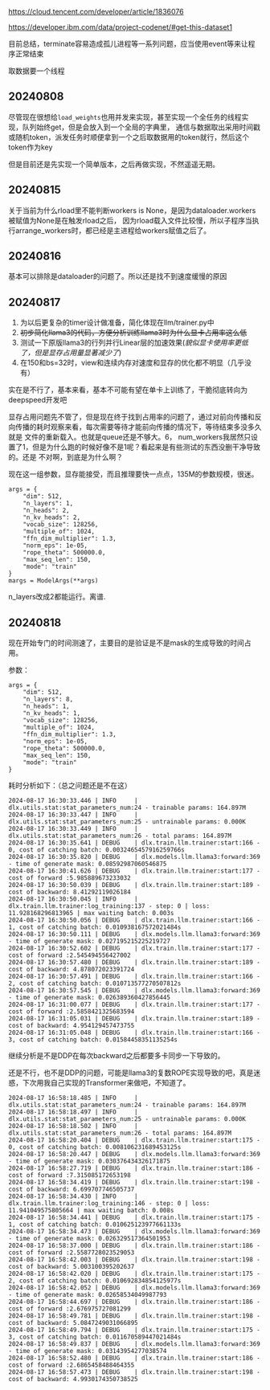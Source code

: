 https://cloud.tencent.com/developer/article/1836076

https://developer.ibm.com/data/project-codenet/#get-this-dataset1

目前总结，terminate容易造成孤儿进程等一系列问题，应当使用event等来让程序正常结束

取数据要一个线程

## 20240808

尽管现在很想给`load_weights`也用并发来实现，甚至实现一个全任务的线程实现，队列始终get，但是会放入到一个全局的字典里，
通信与数据取出采用时间戳或随机token，派发任务时顺便拿到一个之后取数据用的token就行，然后这个token作为key

但是目前还是先实现一个简单版本，之后再做实现，不然遥遥无期。

## 20240815
关于当前为什么rload里不能判断workers is None，是因为dataloader.workers被赋值为None是在触发rload之后，
因为rload载入文件比较慢，所以子程序当执行arrange_workers时，都已经是主进程给workers赋值之后了。

## 20240816
基本可以排除是dataloader的问题了。所以还是找不到速度缓慢的原因


## 20240817

1. 为以后更复杂的timer设计做准备，简化体现在llm/trainer.py中
2. ~~初步简化llama3的代码，方便分析训练llama3时为什么显卡占用率这么低~~
2. 测试一下原版llama3的行列并行Linear层的加速效果(*貌似显卡使用率更低了，但是显存占用量显著减少了*)
3. 在150和bs=32时，view和连续内存对速度和显存的优化都不明显（几乎没有）

实在是不行了，基本来看，基本不可能有望在单卡上训练了，干脆彻底转向为deepspeed开发吧

显存占用问题先不管了，但是现在终于找到占用率的问题了，通过对前向传播和反向传播的耗时观察来看，每次需要等待才能前向传播的情况下，等待结束多没多久就是
文件的重新载入。也就是queue还是不够大。6， num_workers我居然只设置了1，但是为什么跑的时候好像不是1呢？看起来是有些测试的东西没删干净导致的。还是
不对啊，到底是为什么啊？

现在这一组参数，显存能接受，而且推理要快一点点，135M的参数规模，很迷。

    args = {
        "dim": 512,
        "n_layers": 1,
        "n_heads": 2,
        "n_kv_heads": 2,
        "vocab_size": 128256,
        "multiple_of": 1024,
        "ffn_dim_multiplier": 1.3,
        "norm_eps": 1e-05,
        "rope_theta": 500000.0,
        "max_seq_len": 150,
        "mode": "train"
    }
    margs = ModelArgs(**args)

n_layers改成2都能运行。离谱.

## 20240818

现在开始专门的时间测速了，主要目的是验证是不是mask的生成导致的时间占用。

参数：
    
    args = {
        "dim": 512,
        "n_layers": 8,
        "n_heads": 1,
        "n_kv_heads": 1,
        "vocab_size": 128256,
        "multiple_of": 1024,
        "ffn_dim_multiplier": 1.3,
        "norm_eps": 1e-05,
        "rope_theta": 500000.0,
        "max_seq_len": 150,
        "mode": "train"
    }

耗时分析如下：（总之问题还是不在这）

    2024-08-17 16:30:33.446 | INFO     | dlx.utils.stat:stat_parameters_num:24 - trainable params: 164.897M
    2024-08-17 16:30:33.447 | INFO     | dlx.utils.stat:stat_parameters_num:25 - untrainable params: 0.000K
    2024-08-17 16:30:33.449 | INFO     | dlx.utils.stat:stat_parameters_num:26 - total params: 164.897M
    2024-08-17 16:30:35.641 | DEBUG    | dlx.train.llm.trainer:start:166 - 0, cost of catching batch: 0.0032465457916259766s
    2024-08-17 16:30:35.820 | DEBUG    | dlx.models.llm.llama3:forward:369 - time of generate mask: 0.08592987060546875
    2024-08-17 16:30:41.626 | DEBUG    | dlx.train.llm.trainer:start:177 - cost of forward :5.985889673233032
    2024-08-17 16:30:50.039 | DEBUG    | dlx.train.llm.trainer:start:189 - cost of backward: 8.41292119026184
    2024-08-17 16:30:50.045 | INFO     | dlx.train.llm.trainer:log_training:137 - step: 0 | loss: 11.928168296813965 | max waiting batch: 0.003s
    2024-08-17 16:30:50.056 | DEBUG    | dlx.train.llm.trainer:start:166 - 1, cost of catching batch: 0.010938167572021484s
    2024-08-17 16:30:50.111 | DEBUG    | dlx.models.llm.llama3:forward:369 - time of generate mask: 0.027195215225219727
    2024-08-17 16:30:52.602 | DEBUG    | dlx.train.llm.trainer:start:177 - cost of forward :2.545494556427002
    2024-08-17 16:30:57.480 | DEBUG    | dlx.train.llm.trainer:start:189 - cost of backward: 4.878072023391724
    2024-08-17 16:30:57.491 | DEBUG    | dlx.train.llm.trainer:start:166 - 2, cost of catching batch: 0.010713577270507812s
    2024-08-17 16:30:57.545 | DEBUG    | dlx.models.llm.llama3:forward:369 - time of generate mask: 0.026389360427856445
    2024-08-17 16:31:00.077 | DEBUG    | dlx.train.llm.trainer:start:177 - cost of forward :2.5858421325683594
    2024-08-17 16:31:05.031 | DEBUG    | dlx.train.llm.trainer:start:189 - cost of backward: 4.954129457473755
    2024-08-17 16:31:05.048 | DEBUG    | dlx.train.llm.trainer:start:166 - 3, cost of catching batch: 0.01584458351135254s

继续分析是不是DDP在每次backward之后都要多卡同步一下导致的。


还是不行，也不是DDP的问题，可能是llama3的复数ROPE实现导致的吧，真是迷惑，下次用我自己实现的Transformer来做吧，不知道了。

    2024-08-17 16:58:18.485 | INFO     | dlx.utils.stat:stat_parameters_num:24 - trainable params: 164.897M
    2024-08-17 16:58:18.497 | INFO     | dlx.utils.stat:stat_parameters_num:25 - untrainable params: 0.000K
    2024-08-17 16:58:18.502 | INFO     | dlx.utils.stat:stat_parameters_num:26 - total params: 164.897M
    2024-08-17 16:58:20.404 | DEBUG    | dlx.train.llm.trainer:start:175 - 0, cost of catching batch: 0.008106231689453125s
    2024-08-17 16:58:20.447 | DEBUG    | dlx.models.llm.llama3:forward:369 - time of generate mask: 0.030376434326171875
    2024-08-17 16:58:27.719 | DEBUG    | dlx.train.llm.trainer:start:186 - cost of forward :7.315085172653198
    2024-08-17 16:58:34.419 | DEBUG    | dlx.train.llm.trainer:start:198 - cost of backward: 6.699707746505737
    2024-08-17 16:58:34.430 | INFO     | dlx.train.llm.trainer:log_training:146 - step: 0 | loss: 11.941049575805664 | max waiting batch: 0.008s
    2024-08-17 16:58:34.441 | DEBUG    | dlx.train.llm.trainer:start:175 - 1, cost of catching batch: 0.010625123977661133s
    2024-08-17 16:58:34.473 | DEBUG    | dlx.models.llm.llama3:forward:369 - time of generate mask: 0.026329517364501953
    2024-08-17 16:58:37.000 | DEBUG    | dlx.train.llm.trainer:start:186 - cost of forward :2.5587728023529053
    2024-08-17 16:58:42.003 | DEBUG    | dlx.train.llm.trainer:start:198 - cost of backward: 5.003100395202637
    2024-08-17 16:58:42.020 | DEBUG    | dlx.train.llm.trainer:start:175 - 2, cost of catching batch: 0.010692834854125977s
    2024-08-17 16:58:42.052 | DEBUG    | dlx.models.llm.llama3:forward:369 - time of generate mask: 0.02658534049987793
    2024-08-17 16:58:44.697 | DEBUG    | dlx.train.llm.trainer:start:186 - cost of forward :2.676975727081299
    2024-08-17 16:58:49.781 | DEBUG    | dlx.train.llm.trainer:start:198 - cost of backward: 5.0847249031066895
    2024-08-17 16:58:49.794 | DEBUG    | dlx.train.llm.trainer:start:175 - 3, cost of catching batch: 0.011670589447021484s
    2024-08-17 16:58:49.837 | DEBUG    | dlx.models.llm.llama3:forward:369 - time of generate mask: 0.03143954277038574
    2024-08-17 16:58:52.480 | DEBUG    | dlx.train.llm.trainer:start:186 - cost of forward :2.6865458488464355
    2024-08-17 16:58:57.473 | DEBUG    | dlx.train.llm.trainer:start:198 - cost of backward: 4.9930174350738525
